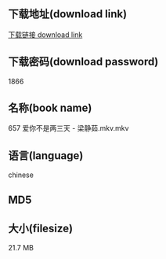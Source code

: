 ## 下载地址(download link)
[下载链接 download link](https://voluble-croquembouche-d321dc.netlify.app/?s=657+%E7%88%B1%E4%BD%A0%E4%B8%8D%E6%98%AF%E4%B8%A4%E4%B8%89%E5%A4%A9+-+%E6%A2%81%E9%9D%99%E8%8C%B9.mkv)

## 下载密码(download password)
1866

## 名称(book name)
657 爱你不是两三天 - 梁静茹.mkv.mkv

## 语言(language)
chinese

## MD5


## 大小(filesize)
21.7 MB
